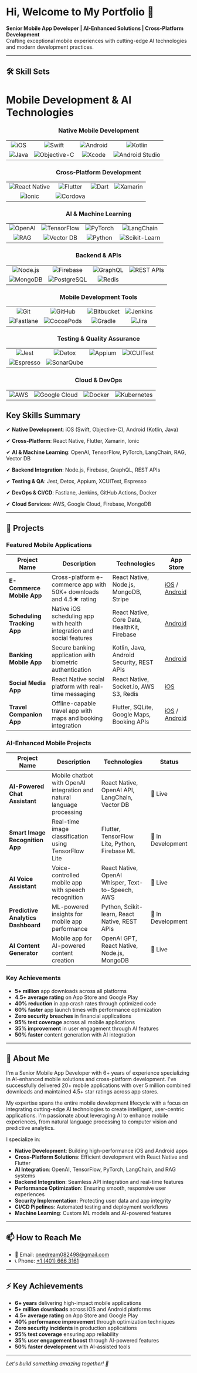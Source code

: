 # Hi, Welcome to My Portfolio 👋  
**Senior Mobile App Developer | AI-Enhanced Solutions | Cross-Platform Development**  
Crafting exceptional mobile experiences with cutting-edge AI technologies and modern development practices.

---

## 🛠 Skill Sets

# Mobile Development & AI Technologies

<div align="center">

### Native Mobile Development
<table>
  <tr>
    <td align="center"><img src="https://img.shields.io/badge/-iOS-000000?logo=ios&logoColor=white" alt="iOS" /></td>
    <td align="center"><img src="https://img.shields.io/badge/-Swift-FA7343?logo=swift&logoColor=white" alt="Swift" /></td>
    <td align="center"><img src="https://img.shields.io/badge/-Android-3DDC84?logo=android&logoColor=white" alt="Android" /></td>
    <td align="center"><img src="https://img.shields.io/badge/-Kotlin-0095D5?logo=kotlin&logoColor=white" alt="Kotlin" /></td>
  </tr>
  <tr>
    <td align="center"><img src="https://img.shields.io/badge/-Java-ED8B00?logo=java&logoColor=white" alt="Java" /></td>
    <td align="center"><img src="https://img.shields.io/badge/-Objective--C-000000?logo=objectivec&logoColor=white" alt="Objective-C" /></td>
    <td align="center"><img src="https://img.shields.io/badge/-Xcode-147EFB?logo=xcode&logoColor=white" alt="Xcode" /></td>
    <td align="center"><img src="https://img.shields.io/badge/-Android%20Studio-3DDC84?logo=androidstudio&logoColor=white" alt="Android Studio" /></td>
  </tr>
</table>

### Cross-Platform Development
<table>
  <tr>
    <td align="center"><img src="https://img.shields.io/badge/-React%20Native-61DAFB?logo=react&logoColor=white" alt="React Native" /></td>
    <td align="center"><img src="https://img.shields.io/badge/-Flutter-02569B?logo=flutter&logoColor=white" alt="Flutter" /></td>
    <td align="center"><img src="https://img.shields.io/badge/-Dart-0175C2?logo=dart&logoColor=white" alt="Dart" /></td>
    <td align="center"><img src="https://img.shields.io/badge/-Xamarin-3498DB?logo=xamarin&logoColor=white" alt="Xamarin" /></td>
  </tr>
  <tr>
    <td align="center"><img src="https://img.shields.io/badge/-Ionic-3880FF?logo=ionic&logoColor=white" alt="Ionic" /></td>
    <td align="center"><img src="https://img.shields.io/badge/-Cordova-35434F?logo=apachecordova&logoColor=white" alt="Cordova" /></td>
    <td></td>
    <td></td>
  </tr>
</table>

### AI & Machine Learning
<table>
  <tr>
    <td align="center"><img src="https://img.shields.io/badge/-OpenAI-4CAF50?logo=openai&logoColor=white" alt="OpenAI" /></td>
    <td align="center"><img src="https://img.shields.io/badge/-TensorFlow-FF6F00?logo=tensorflow&logoColor=white" alt="TensorFlow" /></td>
    <td align="center"><img src="https://img.shields.io/badge/-PyTorch-EE4C2C?logo=pytorch&logoColor=white" alt="PyTorch" /></td>
    <td align="center"><img src="https://img.shields.io/badge/-LangChain-00FF00?logo=langchain&logoColor=white" alt="LangChain" /></td>
  </tr>
  <tr>
    <td align="center"><img src="https://img.shields.io/badge/-RAG-FF5722?logo=rag&logoColor=white" alt="RAG" /></td>
    <td align="center"><img src="https://img.shields.io/badge/-Vector%20DB-9C27B0?logo=vectordb&logoColor=white" alt="Vector DB" /></td>
    <td align="center"><img src="https://img.shields.io/badge/-Python-3776AB?logo=python&logoColor=white" alt="Python" /></td>
    <td align="center"><img src="https://img.shields.io/badge/-Scikit--Learn-F7931E?logo=scikitlearn&logoColor=white" alt="Scikit-Learn" /></td>
  </tr>
</table>

### Backend & APIs
<table>
  <tr>
    <td align="center"><img src="https://img.shields.io/badge/-Node.js-339933?logo=nodedotjs&logoColor=white" alt="Node.js" /></td>
    <td align="center"><img src="https://img.shields.io/badge/-Firebase-FFCA28?logo=firebase&logoColor=white" alt="Firebase" /></td>
    <td align="center"><img src="https://img.shields.io/badge/-GraphQL-E10098?logo=graphql&logoColor=white" alt="GraphQL" /></td>
    <td align="center"><img src="https://img.shields.io/badge/-REST%20APIs-FF6B6B?logo=rest&logoColor=white" alt="REST APIs" /></td>
  </tr>
  <tr>
    <td align="center"><img src="https://img.shields.io/badge/-MongoDB-47A248?logo=mongodb&logoColor=white" alt="MongoDB" /></td>
    <td align="center"><img src="https://img.shields.io/badge/-PostgreSQL-336791?logo=postgresql&logoColor=white" alt="PostgreSQL" /></td>
    <td align="center"><img src="https://img.shields.io/badge/-Redis-DC382D?logo=redis&logoColor=white" alt="Redis" /></td>
    <td></td>
  </tr>
</table>

### Mobile Development Tools
<table>
  <tr>
    <td align="center"><img src="https://img.shields.io/badge/-Git-F05032?logo=git&logoColor=white" alt="Git" /></td>
    <td align="center"><img src="https://img.shields.io/badge/-GitHub-181717?logo=github&logoColor=white" alt="GitHub" /></td>
    <td align="center"><img src="https://img.shields.io/badge/-Bitbucket-0052CC?logo=bitbucket&logoColor=white" alt="Bitbucket" /></td>
    <td align="center"><img src="https://img.shields.io/badge/-Jenkins-D24939?logo=jenkins&logoColor=white" alt="Jenkins" /></td>
  </tr>
  <tr>
    <td align="center"><img src="https://img.shields.io/badge/-Fastlane-00F200?logo=fastlane&logoColor=white" alt="Fastlane" /></td>
    <td align="center"><img src="https://img.shields.io/badge/-CocoaPods-EE3322?logo=cocoapods&logoColor=white" alt="CocoaPods" /></td>
    <td align="center"><img src="https://img.shields.io/badge/-Gradle-02303A?logo=gradle&logoColor=white" alt="Gradle" /></td>
    <td align="center"><img src="https://img.shields.io/badge/-Jira-0052CC?logo=jira&logoColor=white" alt="Jira" /></td>
  </tr>
</table>

### Testing & Quality Assurance
<table>
  <tr>
    <td align="center"><img src="https://img.shields.io/badge/-Jest-C21325?logo=jest&logoColor=white" alt="Jest" /></td>
    <td align="center"><img src="https://img.shields.io/badge/-Detox-000000?logo=detox&logoColor=white" alt="Detox" /></td>
    <td align="center"><img src="https://img.shields.io/badge/-Appium-000000?logo=appium&logoColor=white" alt="Appium" /></td>
    <td align="center"><img src="https://img.shields.io/badge/-XCUITest-000000?logo=xcuitest&logoColor=white" alt="XCUITest" /></td>
  </tr>
  <tr>
    <td align="center"><img src="https://img.shields.io/badge/-Espresso-000000?logo=espresso&logoColor=white" alt="Espresso" /></td>
    <td align="center"><img src="https://img.shields.io/badge/-SonarQube-4E9BCD?logo=sonarqube&logoColor=white" alt="SonarQube" /></td>
    <td></td>
    <td></td>
  </tr>
</table>

### Cloud & DevOps
<table>
  <tr>
    <td align="center"><img src="https://img.shields.io/badge/-AWS-FF9900?logo=amazonaws&logoColor=white" alt="AWS" /></td>
    <td align="center"><img src="https://img.shields.io/badge/-Google%20Cloud-4285F4?logo=googlecloud&logoColor=white" alt="Google Cloud" /></td>
    <td align="center"><img src="https://img.shields.io/badge/-Docker-2496ED?logo=docker&logoColor=white" alt="Docker" /></td>
    <td align="center"><img src="https://img.shields.io/badge/-Kubernetes-326CE5?logo=kubernetes&logoColor=white" alt="Kubernetes" /></td>
  </tr>
</table>

</div>

## Key Skills Summary

✔ **Native Development**: iOS (Swift, Objective-C), Android (Kotlin, Java)

✔ **Cross-Platform**: React Native, Flutter, Xamarin, Ionic

✔ **AI & Machine Learning**: OpenAI, TensorFlow, PyTorch, LangChain, RAG, Vector DB

✔ **Backend Integration**: Node.js, Firebase, GraphQL, REST APIs

✔ **Testing & QA**: Jest, Detox, Appium, XCUITest, Espresso

✔ **DevOps & CI/CD**: Fastlane, Jenkins, GitHub Actions, Docker

✔ **Cloud Services**: AWS, Google Cloud, Firebase, MongoDB

---

## 🚀 Projects

### Featured Mobile Applications

| Project Name                  | Description                                                                 | Technologies | App Store |
|-------------------------------|-----------------------------------------------------------------------------|--------------|-----------|
| **E-Commerce Mobile App** | Cross-platform e-commerce app with 50K+ downloads and 4.5★ rating | React Native, Node.js, MongoDB, Stripe | [iOS](https://apps.apple.com/br/app/selldone-ecommerce-manager/id1599250815?l=en-GB) / [Android](https://play.google.com/store/apps/details?id=com.selldone.seller) |
| **Scheduling Tracking App** | Native iOS scheduling app with health integration and social features | React Native, Core Data, HealthKit, Firebase | [Android](https://play.google.com/store/apps/details?id=com.settime.business) |
| **Banking Mobile App** | Secure banking application with biometric authentication | Kotlin, Java, Android Security, REST APIs | [Android](https://play.google.com/store/apps/details?id=com.jojdevx.expense.tracker&pli=1) |
| **Social Media App** | React Native social platform with real-time messaging | React Native, Socket.io, AWS S3, Redis | [iOS](https://apps.apple.com/us/app/butterflies-talk-to-real-ais/id6471347348) |
| **Travel Companion App** | Offline-capable travel app with maps and booking integration | Flutter, SQLite, Google Maps, Booking APIs | [iOS](https://apps.apple.com/us/app/marriott-bonvoy-book-hotels/id455004730) / [Android](https://play.google.com/store/apps/details?id=com.marriott.mrt&hl=en) |

### AI-Enhanced Mobile Projects

| Project Name                  | Description                                                                 | Technologies | Status |
|-------------------------------|-----------------------------------------------------------------------------|--------------|--------|
| **AI-Powered Chat Assistant** | Mobile chatbot with OpenAI integration and natural language processing | React Native, OpenAI API, LangChain, Vector DB | 🚀 Live |
| **Smart Image Recognition App** | Real-time image classification using TensorFlow Lite | Flutter, TensorFlow Lite, Python, Firebase ML | 🔄 In Development |
| **AI Voice Assistant** | Voice-controlled mobile app with speech recognition | React Native, OpenAI Whisper, Text-to-Speech, AWS | 🚀 Live |
| **Predictive Analytics Dashboard** | ML-powered insights for mobile app performance | Python, Scikit-learn, React Native, REST APIs | 🔄 In Development |
| **AI Content Generator** | Mobile app for AI-powered content creation | OpenAI GPT, React Native, Node.js, MongoDB | 🚀 Live |

### Key Achievements

- **5+ million** app downloads across all platforms
- **4.5+ average rating** on App Store and Google Play
- **40% reduction** in app crash rates through optimized code
- **60% faster** app launch times with performance optimization
- **Zero security breaches** in financial applications
- **95% test coverage** across all mobile applications
- **35% improvement** in user engagement through AI features
- **50% faster** content generation with AI integration

---

## 📝 About Me

I'm a Senior Mobile App Developer with 6+ years of experience specializing in AI-enhanced mobile solutions and cross-platform development. I've successfully delivered 20+ mobile applications with over 5 million combined downloads and maintained 4.5+ star ratings across app stores.

My expertise spans the entire mobile development lifecycle with a focus on integrating cutting-edge AI technologies to create intelligent, user-centric applications. I'm passionate about leveraging AI to enhance mobile experiences, from natural language processing to computer vision and predictive analytics.

I specialize in:
- **Native Development**: Building high-performance iOS and Android apps
- **Cross-Platform Solutions**: Efficient development with React Native and Flutter
- **AI Integration**: OpenAI, TensorFlow, PyTorch, LangChain, and RAG systems
- **Backend Integration**: Seamless API integration and real-time features
- **Performance Optimization**: Ensuring smooth, responsive user experiences
- **Security Implementation**: Protecting user data and app integrity
- **CI/CD Pipelines**: Automated testing and deployment workflows
- **Machine Learning**: Custom ML models and AI-powered features

---

## 📫 How to Reach Me

- 📧 Email: [onedream082498@gmail.com](mailto:onedream082498@gmail.com)
- 📞 Phone: [+1 (401) 666 3161](tel:+14016663161)

---

## ⚡ Key Achievements

- **6+ years** delivering high-impact mobile applications
- **5+ million downloads** across iOS and Android platforms
- **4.5+ average rating** on App Store and Google Play
- **40% performance improvement** through optimization techniques
- **Zero security incidents** in production applications
- **95% test coverage** ensuring app reliability
- **35% user engagement boost** through AI-powered features
- **50% faster development** with AI-assisted tools

---

*Let's build something amazing together! 🚀*
